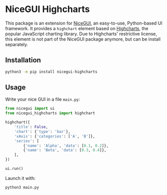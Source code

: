 # NiceGUI Highcharts

This package is an extension for [NiceGUI](https://github.com/zauberzeug/nicegui), an easy-to-use, Python-based UI framework.
It provides a `highchart` element based on [Highcharts](https://www.highcharts.com/), the popular JavaScript charting library.
Due to Highcharts' restrictive license, this element is not part of the NiceGUI package anymore, but can be install separately.

## Installation

```bash
python3 -m pip install nicegui-highcharts
```

## Usage

Write your nice GUI in a file `main.py`:

```py
from nicegui import ui
from nicegui_highcharts import highchart

highchart({
    'title': False,
    'chart': {'type': 'bar'},
    'xAxis': {'categories': ['A', 'B']},
    'series': [
        {'name': 'Alpha', 'data': [0.1, 0.2]},
        {'name': 'Beta', 'data': [0.3, 0.4]},
    ],
})

ui.run()
```

Launch it with:

```bash
python3 main.py
```
